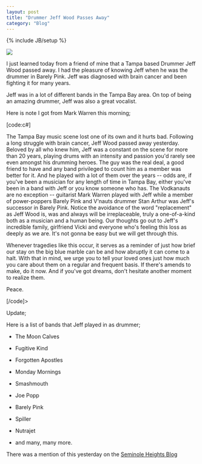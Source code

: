 ```yaml
---
layout: post
title: "Drummer Jeff Wood Passes Away"
category: "Blog"
---
```

{% include JB/setup %}

![](http://www.fekke.com/blog/images//jeff-woods-drum-remembered.jpg)

I just learned today from a friend of mine that a Tampa based Drummer Jeff Wood passed away. I had the pleasure of knowing Jeff when he was the drummer in Barely Pink. Jeff was diagnosed with brain cancer and been fighting it for many years.

Jeff was in a lot of different bands in the Tampa Bay area. On top of being an amazing drummer, Jeff was also a great vocalist.

Here is note I got from Mark Warren this morning;

[code:c#]

The Tampa Bay music scene lost one of its own and it hurts bad. Following a long struggle with brain cancer, Jeff Wood passed away yesterday. Beloved by all who knew him, Jeff was a constant on the scene for more than 20 years, playing drums with an intensity and passion you'd rarely see even amongst his drumming heroes. The guy was the real deal, a good friend to have and any band privileged to count him as a member was better for it. And he played with a lot of them over the years -- odds are, if you've been a musician for any length of time in Tampa Bay, either you've been in a band with Jeff or you know someone who has. The Vodkanauts are no exception -- guitarist Mark Warren played with Jeff while a member of power-poppers Barely Pink and V'nauts drummer Stan Arthur was Jeff's successor in Barely Pink. Notice the avoidance of the word "replacement" as Jeff Wood is, was and always will be irreplaceable, truly a one-of-a-kind both as a musician and a human being. Our thoughts go out to Jeff's incredible family, girlfriend Vicki and everyone who's feeling this loss as deeply as we are. It's not gonna be easy but we will get through this.

Whenever tragedies like this occur, it serves as a reminder of just how brief our stay on the big blue marble can be and how abruptly it can come to a halt. With that in mind, we urge you to tell your loved ones just how much you care about them on a regular and frequent basis. If there's amends to make, do it now. And if you've got dreams, don't hesitate another moment to realize them.

Peace.

[/code]>

Update;

Here is a list of bands that Jeff played in as drummer;

*   The Moon Calves

*   Fugitive Kind

*   Forgotten Apostles

*   Monday Mornings

*   Smashmouth

*   Joe Popp

*   Barely Pink

*   Spiller

*   Nutrajet

*   and many, many more.

There was a mention of this yesterday on the [Seminole Heights Blog](http://seminoleheights.blogspot.com/2007/09/heights-loses-one-of-our-own.html)